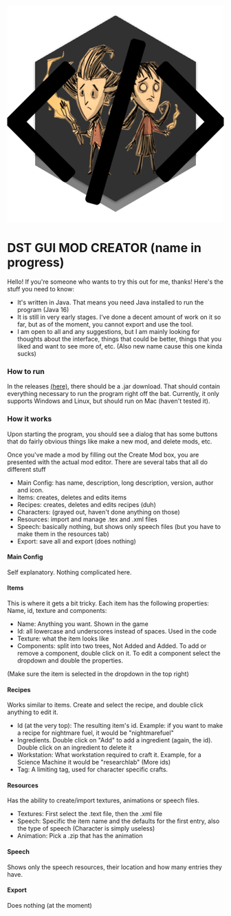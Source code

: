 ![logo](https://github.com/decduck3/dstguimodcreator/blob/main/src/resources/dstguimodcreatorlogo.png)
# DST GUI MOD CREATOR (name in progress)
Hello! If you're someone who wants to try this out for me, thanks! Here's the stuff you need to know:
 - It's written in Java. That means you need Java installed to run the program (Java 16)
 - It is still in very early stages. I've done a decent amount of work on it so far, but as of the moment, you cannot export and use the tool.
 - I am open to all and any suggestions, but I am mainly looking for thoughts about the interface, things that could be better, things that you liked and want to see more of, etc. (Also new name cause this one kinda sucks)

### How to run
In the releases [(here)](https://github.com/decduck3/dstguimodcreator/releases), there should be a .jar download. That should contain everything necessary to run the program right off the bat. Currently, it only supports Windows and Linux, but should run on Mac (haven't tested it).

### How it works
Upon starting the program, you should see a dialog that has some buttons that do fairly obvious things like make a new mod, and delete mods, etc.

Once you've made a mod by filling out the Create Mod box, you are presented with the actual mod editor. There are several tabs that all do different stuff
 - Main Config: has name, description, long description, version, author and icon.
 - Items: creates, deletes and edits items
 - Recipes: creates, deletes and edits recipes (duh)
 - Characters: (grayed out, haven't done anything on those) 
 - Resources: import and manage .tex and .xml files
 - Speech: basically nothing, but shows only speech files (but you have to make them in the resources tab)
 - Export: save all and export (does nothing)

#### Main Config
Self explanatory. Nothing complicated here.
#### Items
This is where it gets a bit tricky. Each item has the following properties: Name, id, texture and components:
 - Name: Anything you want. Shown in the game
 - Id: all lowercase and underscores instead of spaces. Used in the code
 - Texture: what the item looks like
 - Components: split into two trees, Not Added and Added. To add or remove a component, double click on it. To edit a component select the dropdown and double the properties. 

(Make sure the item is selected in the dropdown in the top right)
#### Recipes
Works similar to items. Create and select the recipe, and double click anything to edit it.

 - Id (at the very top): The resulting item's id. Example: if you want to make a recipe for nightmare fuel, it would be "nightmarefuel"
 - Ingredients. Double click on "Add" to add a ingredient (again, the id). Double click on an ingredient to delete it
 - Workstation: What workstation required to craft it. Example, for a Science Machine it would be "researchlab" (More ids)
 - Tag: A limiting tag, used for character specific crafts. 
#### Resources
Has the ability to create/import textures, animations or speech files. 
 - Textures: First select the .text file, then the .xml file
 - Speech: Specific the item name and the defaults for the first entry, also the type of speech (Character is simply useless)
 - Animation: Pick a .zip that has the animation
#### Speech
Shows only the speech resources, their location and how many entries they have. 
#### Export
Does nothing (at the moment)
